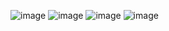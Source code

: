 ![image](https://github.com/cdayao93/SQL-Store-Project/assets/147434719/05dbc273-8ea1-4e95-95e8-f0622ab23f82)
![image](https://github.com/cdayao93/SQL-Store-Project/assets/147434719/055caed0-3c46-4849-b7ad-bbe8b30765a7)
![image](https://github.com/cdayao93/SQL-Store-Project/assets/147434719/8a828c01-6896-42fa-9cb4-da86c5186faf)
![image](https://github.com/cdayao93/SQL-Store-Project/assets/147434719/1b45ae93-57fa-4b26-92de-10f984f7435d)
